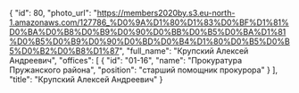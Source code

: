 {
    "id": 80,
    "photo_url": "https://members2020by.s3.eu-north-1.amazonaws.com/127786_%D0%9A%D1%80%D1%83%D0%BF%D1%81%D0%BA%D0%B8%D0%B9%D0%90%D0%BB%D0%B5%D0%BA%D1%81%D0%B5%D0%B9%D0%90%D0%BD%D0%B4%D1%80%D0%B5%D0%B5%D0%B2%D0%B8%D1%87",
    "full_name": "Крупский Алексей Андреевич",
    "offices": [
        {
            "id": "01-16",
            "name": "Прокуратура Пружанского района",
            "position": "старший помощник прокурора"
        }
    ],
    "title": "Крупский Алексей Андреевич"
}